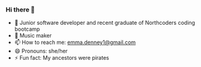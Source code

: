 ### Hi there 👋

- 🌱 Junior software developer and recent graduate of Northcoders coding bootcamp
- 🎵 Music maker
- 📫 How to reach me: emma.denney1@gmail.com
- 😄 Pronouns: she/her
- ⚡ Fun fact: My ancestors were pirates

